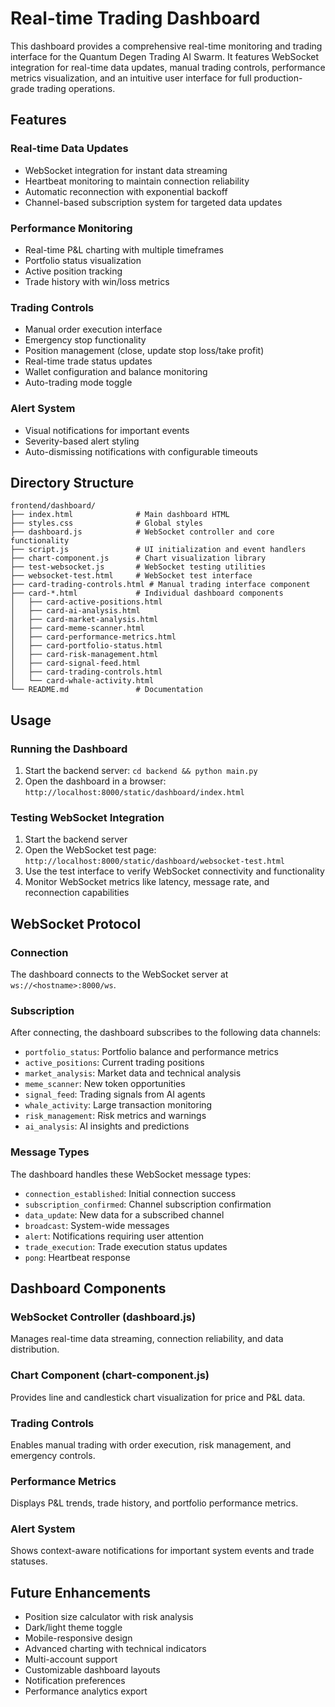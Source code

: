 # Real-time Trading Dashboard

This dashboard provides a comprehensive real-time monitoring and trading interface for the Quantum Degen Trading AI Swarm. It features WebSocket integration for real-time data updates, manual trading controls, performance metrics visualization, and an intuitive user interface for full production-grade trading operations.

## Features

### Real-time Data Updates
- WebSocket integration for instant data streaming
- Heartbeat monitoring to maintain connection reliability
- Automatic reconnection with exponential backoff
- Channel-based subscription system for targeted data updates

### Performance Monitoring
- Real-time P&L charting with multiple timeframes
- Portfolio status visualization
- Active position tracking
- Trade history with win/loss metrics

### Trading Controls
- Manual order execution interface
- Emergency stop functionality
- Position management (close, update stop loss/take profit)
- Real-time trade status updates
- Wallet configuration and balance monitoring
- Auto-trading mode toggle

### Alert System
- Visual notifications for important events
- Severity-based alert styling
- Auto-dismissing notifications with configurable timeouts

## Directory Structure

```
frontend/dashboard/
├── index.html              # Main dashboard HTML
├── styles.css              # Global styles
├── dashboard.js            # WebSocket controller and core functionality
├── script.js               # UI initialization and event handlers
├── chart-component.js      # Chart visualization library
├── test-websocket.js       # WebSocket testing utilities
├── websocket-test.html     # WebSocket test interface
├── card-trading-controls.html # Manual trading interface component
├── card-*.html             # Individual dashboard components
│   ├── card-active-positions.html
│   ├── card-ai-analysis.html
│   ├── card-market-analysis.html
│   ├── card-meme-scanner.html
│   ├── card-performance-metrics.html
│   ├── card-portfolio-status.html
│   ├── card-risk-management.html
│   ├── card-signal-feed.html
│   ├── card-trading-controls.html
│   └── card-whale-activity.html
└── README.md               # Documentation
```

## Usage

### Running the Dashboard
1. Start the backend server: `cd backend && python main.py`
2. Open the dashboard in a browser: `http://localhost:8000/static/dashboard/index.html`

### Testing WebSocket Integration
1. Start the backend server
2. Open the WebSocket test page: `http://localhost:8000/static/dashboard/websocket-test.html`
3. Use the test interface to verify WebSocket connectivity and functionality
4. Monitor WebSocket metrics like latency, message rate, and reconnection capabilities

## WebSocket Protocol

### Connection
The dashboard connects to the WebSocket server at `ws://<hostname>:8000/ws`.

### Subscription
After connecting, the dashboard subscribes to the following data channels:
- `portfolio_status`: Portfolio balance and performance metrics
- `active_positions`: Current trading positions
- `market_analysis`: Market data and technical analysis
- `meme_scanner`: New token opportunities
- `signal_feed`: Trading signals from AI agents
- `whale_activity`: Large transaction monitoring
- `risk_management`: Risk metrics and warnings
- `ai_analysis`: AI insights and predictions

### Message Types
The dashboard handles these WebSocket message types:
- `connection_established`: Initial connection success
- `subscription_confirmed`: Channel subscription confirmation
- `data_update`: New data for a subscribed channel
- `broadcast`: System-wide messages
- `alert`: Notifications requiring user attention
- `trade_execution`: Trade execution status updates
- `pong`: Heartbeat response

## Dashboard Components

### WebSocket Controller (dashboard.js)
Manages real-time data streaming, connection reliability, and data distribution.

### Chart Component (chart-component.js)
Provides line and candlestick chart visualization for price and P&L data.

### Trading Controls
Enables manual trading with order execution, risk management, and emergency controls.

### Performance Metrics
Displays P&L trends, trade history, and portfolio performance metrics.

### Alert System
Shows context-aware notifications for important system events and trade statuses.

## Future Enhancements

- Position size calculator with risk analysis
- Dark/light theme toggle
- Mobile-responsive design
- Advanced charting with technical indicators
- Multi-account support
- Customizable dashboard layouts
- Notification preferences
- Performance analytics export
